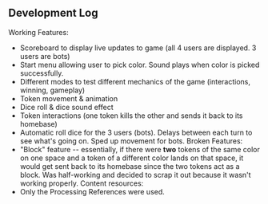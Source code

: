 ## Development Log
Working Features:
- Scoreboard to display live updates to game (all 4 users are displayed. 3 users are bots)
- Start menu allowing user to pick color. Sound plays when color is picked successfully.
- Different modes to test different mechanics of the game (interactions, winning, gameplay)
- Token movement & animation
- Dice roll & dice sound effect
- Token interactions (one token kills the other and sends it back to its homebase)
- Automatic roll dice for the 3 users (bots). Delays between each turn to see what's going on. Sped up movement for bots.
Broken Features:
- "Block" feature -- essentially, if there were **two** tokens of the same color on one space and a token of a different color lands on that space, it would
get sent back to its homebase since the two tokens act as a block. Was half-working and decided to scrap it out because it wasn't working properly.
Content resources:
- Only the Processing References were used.
